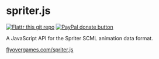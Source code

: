 spriter.js
==========

[![Flattr this git repo](http://api.flattr.com/button/flattr-badge-large.png)](https://flattr.com/submit/auto?user_id=isaacburns&url=https://github.com/flyover/spine.js&title=spriter.js&language=JavaScript&tags=github&category=software) [![PayPal donate button](https://www.paypalobjects.com/en_US/i/btn/btn_donate_SM.gif)](https://www.paypal.com/cgi-bin/webscr?cmd=_donations&business=H9KUEZTZHHTXQ&lc=US&item_name=spriter.js&currency_code=USD&bn=PP-DonationsBF:btn_donate_SM.gif:NonHosted "Donate to this project using Paypal")

A JavaScript API for the Spriter SCML animation data format.

<a href="http://flyovergames.com/spriter.js/">flyovergames.com/spriter.js</a>
